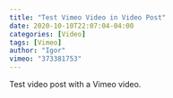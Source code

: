 ```yaml
---
title: "Test Vimeo Video in Video Post"
date: 2020-10-10T22:07:04-04:00
categories: [Video]
tags: [Vimeo]
author: "Igor"
vimeo: "373381753"
---
```


Test video post with a Vimeo video.
